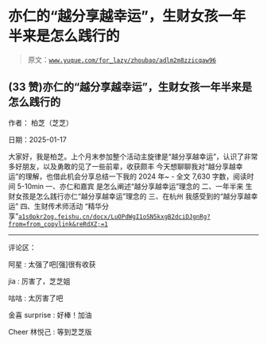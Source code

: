 # 亦仁的“越分享越幸运”，生财女孩一年半来是怎么践行的

> 原文：[`www.yuque.com/for_lazy/zhoubao/adlm2m8zzicqaw96`](https://www.yuque.com/for_lazy/zhoubao/adlm2m8zzicqaw96)

## (33 赞)亦仁的“越分享越幸运”，生财女孩一年半来是怎么践行的

作者： 柏芝（芝芝）

日期：2025-01-17

大家好，我是柏芝。上个月末参加整个活动主旋律是“越分享越幸运”，认识了非常多好朋友，以及勇敢的见了一些前辈，收获颇丰
今天想聊聊我对“越分享越幸运”的理解，也借此机会分享总结一下我的 2024 年~ - 全文 7,630 字数，阅读时间 5-10min 一、亦仁和嘉宾
是怎么阐述“越分享越幸运”理念的 二、一年半来 生财女孩是怎么践行亦仁“越分享越幸运”理念的 三、在杭州 我感受到的“越分享越幸运” 四、生财传术师活动
“精华分享”[`a1s0pkr2og.feishu.cn/docx/LuOPdWgI1oSN5kxgB2dciDJgnRg?from=from_copylink&reRdXZ;=1`](https://a1s0pkr2og.feishu.cn/docx/LuOPdWgI1oSN5kxgB2dciDJgnRg?from=from_copylink&reRdXZ;=1)

* * *

评论区：

阿星 : 太强了吧[强]很有收获

jia : 厉害了，芝芝姐

咕咕 : 太厉害了吧

金喜 surprise : 好棒！加油

Cheer 林悦己 : 等到芝芝版